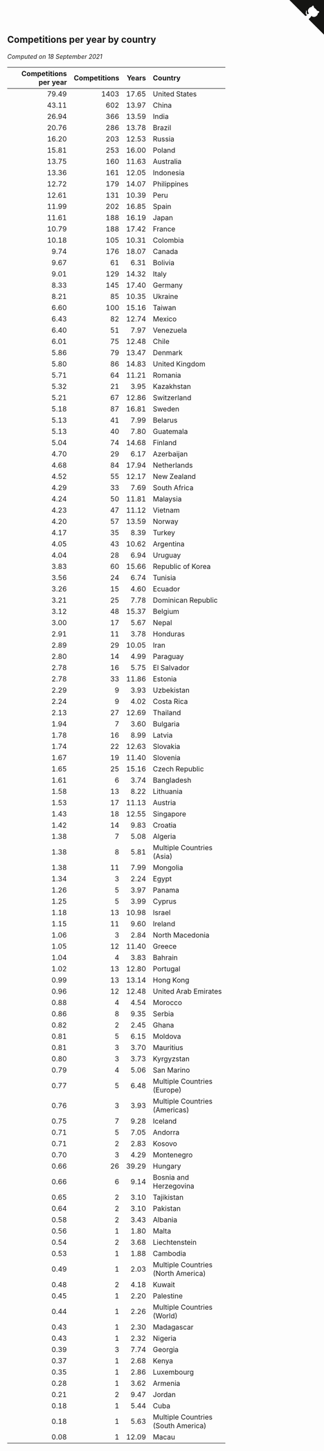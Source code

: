 ## Competitions per year by country

*Computed on 18 September 2021*

| Competitions per year | Competitions | Years | Country |
| ---: | ---: | ---: | :--- |
| 79.49 | 1403 | 17.65 | United States |
| 43.11 | 602 | 13.97 | China |
| 26.94 | 366 | 13.59 | India |
| 20.76 | 286 | 13.78 | Brazil |
| 16.20 | 203 | 12.53 | Russia |
| 15.81 | 253 | 16.00 | Poland |
| 13.75 | 160 | 11.63 | Australia |
| 13.36 | 161 | 12.05 | Indonesia |
| 12.72 | 179 | 14.07 | Philippines |
| 12.61 | 131 | 10.39 | Peru |
| 11.99 | 202 | 16.85 | Spain |
| 11.61 | 188 | 16.19 | Japan |
| 10.79 | 188 | 17.42 | France |
| 10.18 | 105 | 10.31 | Colombia |
| 9.74 | 176 | 18.07 | Canada |
| 9.67 | 61 | 6.31 | Bolivia |
| 9.01 | 129 | 14.32 | Italy |
| 8.33 | 145 | 17.40 | Germany |
| 8.21 | 85 | 10.35 | Ukraine |
| 6.60 | 100 | 15.16 | Taiwan |
| 6.43 | 82 | 12.74 | Mexico |
| 6.40 | 51 | 7.97 | Venezuela |
| 6.01 | 75 | 12.48 | Chile |
| 5.86 | 79 | 13.47 | Denmark |
| 5.80 | 86 | 14.83 | United Kingdom |
| 5.71 | 64 | 11.21 | Romania |
| 5.32 | 21 | 3.95 | Kazakhstan |
| 5.21 | 67 | 12.86 | Switzerland |
| 5.18 | 87 | 16.81 | Sweden |
| 5.13 | 41 | 7.99 | Belarus |
| 5.13 | 40 | 7.80 | Guatemala |
| 5.04 | 74 | 14.68 | Finland |
| 4.70 | 29 | 6.17 | Azerbaijan |
| 4.68 | 84 | 17.94 | Netherlands |
| 4.52 | 55 | 12.17 | New Zealand |
| 4.29 | 33 | 7.69 | South Africa |
| 4.24 | 50 | 11.81 | Malaysia |
| 4.23 | 47 | 11.12 | Vietnam |
| 4.20 | 57 | 13.59 | Norway |
| 4.17 | 35 | 8.39 | Turkey |
| 4.05 | 43 | 10.62 | Argentina |
| 4.04 | 28 | 6.94 | Uruguay |
| 3.83 | 60 | 15.66 | Republic of Korea |
| 3.56 | 24 | 6.74 | Tunisia |
| 3.26 | 15 | 4.60 | Ecuador |
| 3.21 | 25 | 7.78 | Dominican Republic |
| 3.12 | 48 | 15.37 | Belgium |
| 3.00 | 17 | 5.67 | Nepal |
| 2.91 | 11 | 3.78 | Honduras |
| 2.89 | 29 | 10.05 | Iran |
| 2.80 | 14 | 4.99 | Paraguay |
| 2.78 | 16 | 5.75 | El Salvador |
| 2.78 | 33 | 11.86 | Estonia |
| 2.29 | 9 | 3.93 | Uzbekistan |
| 2.24 | 9 | 4.02 | Costa Rica |
| 2.13 | 27 | 12.69 | Thailand |
| 1.94 | 7 | 3.60 | Bulgaria |
| 1.78 | 16 | 8.99 | Latvia |
| 1.74 | 22 | 12.63 | Slovakia |
| 1.67 | 19 | 11.40 | Slovenia |
| 1.65 | 25 | 15.16 | Czech Republic |
| 1.61 | 6 | 3.74 | Bangladesh |
| 1.58 | 13 | 8.22 | Lithuania |
| 1.53 | 17 | 11.13 | Austria |
| 1.43 | 18 | 12.55 | Singapore |
| 1.42 | 14 | 9.83 | Croatia |
| 1.38 | 7 | 5.08 | Algeria |
| 1.38 | 8 | 5.81 | Multiple Countries (Asia) |
| 1.38 | 11 | 7.99 | Mongolia |
| 1.34 | 3 | 2.24 | Egypt |
| 1.26 | 5 | 3.97 | Panama |
| 1.25 | 5 | 3.99 | Cyprus |
| 1.18 | 13 | 10.98 | Israel |
| 1.15 | 11 | 9.60 | Ireland |
| 1.06 | 3 | 2.84 | North Macedonia |
| 1.05 | 12 | 11.40 | Greece |
| 1.04 | 4 | 3.83 | Bahrain |
| 1.02 | 13 | 12.80 | Portugal |
| 0.99 | 13 | 13.14 | Hong Kong |
| 0.96 | 12 | 12.48 | United Arab Emirates |
| 0.88 | 4 | 4.54 | Morocco |
| 0.86 | 8 | 9.35 | Serbia |
| 0.82 | 2 | 2.45 | Ghana |
| 0.81 | 5 | 6.15 | Moldova |
| 0.81 | 3 | 3.70 | Mauritius |
| 0.80 | 3 | 3.73 | Kyrgyzstan |
| 0.79 | 4 | 5.06 | San Marino |
| 0.77 | 5 | 6.48 | Multiple Countries (Europe) |
| 0.76 | 3 | 3.93 | Multiple Countries (Americas) |
| 0.75 | 7 | 9.28 | Iceland |
| 0.71 | 5 | 7.05 | Andorra |
| 0.71 | 2 | 2.83 | Kosovo |
| 0.70 | 3 | 4.29 | Montenegro |
| 0.66 | 26 | 39.29 | Hungary |
| 0.66 | 6 | 9.14 | Bosnia and Herzegovina |
| 0.65 | 2 | 3.10 | Tajikistan |
| 0.64 | 2 | 3.10 | Pakistan |
| 0.58 | 2 | 3.43 | Albania |
| 0.56 | 1 | 1.80 | Malta |
| 0.54 | 2 | 3.68 | Liechtenstein |
| 0.53 | 1 | 1.88 | Cambodia |
| 0.49 | 1 | 2.03 | Multiple Countries (North America) |
| 0.48 | 2 | 4.18 | Kuwait |
| 0.45 | 1 | 2.20 | Palestine |
| 0.44 | 1 | 2.26 | Multiple Countries (World) |
| 0.43 | 1 | 2.30 | Madagascar |
| 0.43 | 1 | 2.32 | Nigeria |
| 0.39 | 3 | 7.74 | Georgia |
| 0.37 | 1 | 2.68 | Kenya |
| 0.35 | 1 | 2.86 | Luxembourg |
| 0.28 | 1 | 3.62 | Armenia |
| 0.21 | 2 | 9.47 | Jordan |
| 0.18 | 1 | 5.44 | Cuba |
| 0.18 | 1 | 5.63 | Multiple Countries (South America) |
| 0.08 | 1 | 12.09 | Macau |


<a href="https://github.com/jonatanklosko/wca_statistics" class="github-corner" aria-label="View source on Github"><svg width="80" height="80" viewBox="0 0 250 250" style="fill:#151513; color:#fff; position: absolute; top: 0; border: 0; right: 0;" aria-hidden="true"><path d="M0,0 L115,115 L130,115 L142,142 L250,250 L250,0 Z"></path><path d="M128.3,109.0 C113.8,99.7 119.0,89.6 119.0,89.6 C122.0,82.7 120.5,78.6 120.5,78.6 C119.2,72.0 123.4,76.3 123.4,76.3 C127.3,80.9 125.5,87.3 125.5,87.3 C122.9,97.6 130.6,101.9 134.4,103.2" fill="currentColor" style="transform-origin: 130px 106px;" class="octo-arm"></path><path d="M115.0,115.0 C114.9,115.1 118.7,116.5 119.8,115.4 L133.7,101.6 C136.9,99.2 139.9,98.4 142.2,98.6 C133.8,88.0 127.5,74.4 143.8,58.0 C148.5,53.4 154.0,51.2 159.7,51.0 C160.3,49.4 163.2,43.6 171.4,40.1 C171.4,40.1 176.1,42.5 178.8,56.2 C183.1,58.6 187.2,61.8 190.9,65.4 C194.5,69.0 197.7,73.2 200.1,77.6 C213.8,80.2 216.3,84.9 216.3,84.9 C212.7,93.1 206.9,96.0 205.4,96.6 C205.1,102.4 203.0,107.8 198.3,112.5 C181.9,128.9 168.3,122.5 157.7,114.1 C157.9,116.9 156.7,120.9 152.7,124.9 L141.0,136.5 C139.8,137.7 141.6,141.9 141.8,141.8 Z" fill="currentColor" class="octo-body"></path></svg></a><style>.github-corner:hover .octo-arm{animation:octocat-wave 560ms ease-in-out}@keyframes octocat-wave{0%,100%{transform:rotate(0)}20%,60%{transform:rotate(-25deg)}40%,80%{transform:rotate(10deg)}}@media (max-width:500px){.github-corner:hover .octo-arm{animation:none}.github-corner .octo-arm{animation:octocat-wave 560ms ease-in-out}}</style>
